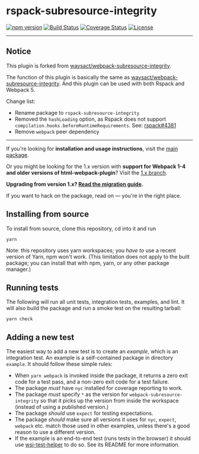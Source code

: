 # rspack-subresource-integrity

[![npm version][npm-badge]][npm-url]
[![Build Status][tests-badge]][tests-url]
[![Coverage Status][coverage-badge]][coverage-url]
[![License][license-badge]][license-url]

---

## Notice

This plugin is forked from [waysact/webpack-subresource-integrity](https://github.com/waysact/webpack-subresource-integrity).

The function of this plugin is basically the same as [waysact/webpack-subresource-integrity](https://github.com/waysact/webpack-subresource-integrity). And this plugin can be used with both Rspack and Webpack 5.

Change list:

- Rename package to `rspack-subresource-integrity`
- Removed the `hashLoading` option, as Rspack does not support `compilation.hooks.beforeRuntimeRequirements`. See: [rspack#4381](https://github.com/web-infra-dev/rspack/issues/4381)
- Remove `webpack` peer dependency

---

If you're looking for **installation and usage instructions**, visit the [main package](https://github.com/waysact/webpack-subresource-integrity/blob/main/webpack-subresource-integrity/#readme).

Or you might be looking for the 1.x version with **support for Webpack 1-4 and older versions of html-webpack-plugin**? Visit the [1.x branch](https://github.com/waysact/webpack-subresource-integrity/tree/1.x/#readme).

**Upgrading from version 1.x? [Read the migration guide](https://github.com/waysact/webpack-subresource-integrity/blob/main/MIGRATE-v1-to-v5.md).**

If you want to hack on the package, read on &mdash; you're in the right place.

## Installing from source

To install from source, clone this repository, cd into it and run

```
yarn
```

Note: this repository uses yarn workspaces; you _have to_ use a recent
version of Yarn, npm won't work. (This limitation does not apply to
the built package; you can install that with npm, yarn, or any other
package manager.)

## Running tests

The following will run all unit tests, integration tests, examples, and lint.
It will also build the package and run a smoke test on the resulting tarball:

```
yarn check
```

## Adding a new test

The easiest way to add a new test is to create an _example_, which is an
integration test. An example is a self-contained package in directory
`example`. It should follow these simple rules:

- When `yarn webpack` is invoked inside the package, it returns a zero
  exit code for a test pass, and a non-zero exit code for a test
  failure.
- The package _must_ have `nyc` installed for coverage reporting to
  work.
- The package _must_ specify `*` as the version for
  `webpack-subresource-integrity` so that it picks up the version from
  inside the workspace (instead of using a published version.)
- The package _should_ use `expect` for testing expectations.
- The package _should_ make sure all versions it uses for `nyc`,
  `expect`, `webpack` etc. match those used in other examples, unless
  there's a good reason to use a different version.
- If the example is an end-to-end test (runs tests in the browser) it
  should use
  [wsi-test-helper](https://github.com/waysact/webpack-subresource-integrity/blob/main/wsi-test-helper/)
  to do so. See its README for more information.

[npm-badge]: https://img.shields.io/npm/v/webpack-subresource-integrity.svg
[npm-url]: https://www.npmjs.com/package/webpack-subresource-integrity
[tests-badge]: https://github.com/waysact/webpack-subresource-integrity/actions/workflows/test.yml/badge.svg?branch=main
[tests-url]: https://github.com/waysact/webpack-subresource-integrity/actions
[coverage-badge]: https://coveralls.io/repos/github/waysact/webpack-subresource-integrity/badge.svg?branch=main
[coverage-url]: https://coveralls.io/github/waysact/webpack-subresource-integrity?branch=main
[license-badge]: https://img.shields.io/badge/license-MIT-blue.svg
[license-url]: https://raw.githubusercontent.com/waysact/webpack-subresource-integrity/main/LICENSE
